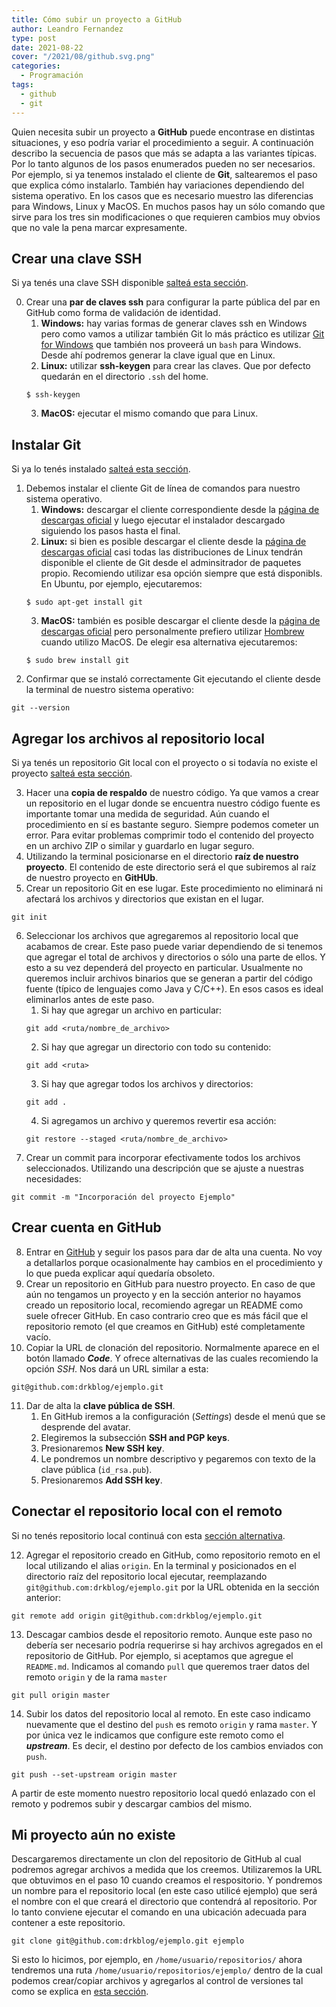 ```yaml
---
title: Cómo subir un proyecto a GitHub
author: Leandro Fernandez
type: post
date: 2021-08-22
cover: "/2021/08/github.svg.png"
categories:
  - Programación
tags:
  - github
  - git
---
```


Quien necesita subir un proyecto a **GitHub** puede encontrase en distintas situaciones, y eso podría variar el procedimiento a seguir.
A continuación describo la secuencia de pasos que más se adapta a las variantes típicas.
Por lo tanto algunos de los pasos enumerados pueden no ser necesarios. Por ejemplo, si ya tenemos instalado el cliente de **Git**, saltearemos el paso que explica cómo instalarlo. También hay variaciones dependiendo del sistema operativo. En los casos que es necesario muestro las diferencias para Windows, Linux y MacOS. En muchos pasos hay un sólo comando que sirve para los tres sin modificaciones o que requieren cambios muy obvios que no vale la pena marcar expresamente.

## Crear una clave SSH

Si ya tenés una clave SSH disponible [salteá esta sección](#instalar-git).

0. Crear una **par de claves ssh** para configurar la parte pública del par en GitHub como forma de validación de identidad.
    1. **Windows:** hay varias formas de generar claves ssh en Windows pero como vamos a utilizar también Git lo más práctico es utilizar [Git for Windows](https://gitforwindows.org/) que también nos proveerá un `bash` para Windows. Desde ahí podremos generar la clave igual que en Linux.
    2. **Linux:** utilizar **ssh-keygen** para crear las claves. Que por defecto quedarán en el directorio `.ssh` del home. 
    ```
    $ ssh-keygen
    ```
    3. **MacOS:** ejecutar el mismo comando que para Linux.

## Instalar Git

Si ya lo tenés instalado [salteá esta sección](#agregar-los-archivos-al-repositorio-local).

1. Debemos instalar el cliente Git de línea de comandos para nuestro sistema operativo.
    1. **Windows:** descargar el cliente correspondiente desde la [página de descargas oficial](https://git-scm.com/downloads) y luego ejecutar el instalador descargado siguiendo los pasos hasta el final.
    2. **Linux:** si bien es posible descargar el cliente desde la [página de descargas oficial](https://git-scm.com/downloads) casi todas las distribuciones de Linux tendrán disponible el cliente de Git desde el adminsitrador de paquetes propio. Recomiendo utilizar esa opción siempre que está disponibls. En Ubuntu, por ejemplo, ejecutaremos:
    ```
    $ sudo apt-get install git
    ```
    3. **MacOS:** también es posible descargar el cliente desde la [página de descargas oficial](https://git-scm.com/downloads) pero personalmente prefiero utilizar [Hombrew](https://brew.sh/) cuando utilizo MacOS. De elegir esa alternativa ejecutaremos:
    ```
    $ sudo brew install git
    ```
2. Confirmar que se instaló correctamente Git ejecutando el cliente desde la terminal de nuestro sistema operativo:
```
git --version
```

## Agregar los archivos al repositorio local

Si ya tenés un repositorio Git local con el proyecto o si todavía no existe el proyecto [salteá esta sección](#crear-cuenta-en-github).

3. Hacer una **copia de respaldo** de nuestro código. Ya que vamos a crear un repositorio en el lugar donde se encuentra nuestro código fuente es importante tomar una medida de seguridad. Aún cuando el procedimiento en sí es bastante seguro. Siempre podemos cometer un error. Para evitar problemas comprimir todo el contenido del proyecto en un archivo ZIP o similar y guardarlo en lugar seguro.
4. Utilizando la terminal posicionarse en el directorio **raíz de nuestro proyecto**. El contenido de este directorio será el que subiremos al raíz de nuestro proyecto en **GitHUb**.
5. Crear un repositorio Git en ese lugar. Este procedimiento no eliminará ni afectará los archivos y directorios que existan en el lugar.
```
git init
```
6. Seleccionar los archivos que agregaremos al repositorio local que acabamos de crear. Este paso puede variar dependiendo de si tenemos que agregar el total de archivos y directorios o sólo una parte de ellos. Y esto a su vez dependerá del proyecto en particular. Usualmente no queremos incluir archivos binarios que se generan a partir del código fuente (típico de lenguajes como Java y C/C++). En esos casos es ideal eliminarlos antes de este paso.
    1. Si hay que agregar un archivo en particular:
    ```
    git add <ruta/nombre_de_archivo>
    ```
    2. Si hay que agregar un directorio con todo su contenido:
    ```
    git add <ruta>
    ```
    3. Si hay que agregar todos los archivos y directorios:
    ```
    git add .
    ```
    4. Si agregamos un archivo y queremos revertir esa acción:
    ```
    git restore --staged <ruta/nombre_de_archivo>
    ```
7. Crear un commit para incorporar efectivamente todos los archivos seleccionados. Utilizando una descripción que se ajuste a nuestras necesidades:
```
git commit -m "Incorporación del proyecto Ejemplo"
```

## Crear cuenta en GitHub

8. Entrar en [GitHub](https://github.com/) y seguir los pasos para dar de alta una cuenta. No voy a detallarlos porque ocasionalmente hay cambios en el procedimiento y lo que pueda explicar aquí quedaría obsoleto.
9. Crear un repositorio en GitHub para nuestro proyecto. En caso de que aún no tengamos un proyecto y en la sección anterior no hayamos creado un repositorio local, recomiendo agregar un README como suele ofrecer GitHub. En caso contrario creo que es más fácil que el repositorio remoto (el que creamos en GitHub) esté completamente vacío.
10. Copiar la URL de clonación del repositorio. Normalmente aparece en el botón llamado ***Code***. Y ofrece alternativas de las cuales recomiendo la opción _SSH_. Nos dará un URL similar a esta:
```
git@github.com:drkblog/ejemplo.git
```
11. Dar de alta la **clave pública de SSH**. 
    1. En GitHub iremos a la configuración (_Settings_) desde el menú que se desprende del avatar.
    2. Elegiremos la subsección **SSH and PGP keys**.
    3. Presionaremos **New SSH key**.
    4. Le pondremos un nombre descriptivo y pegaremos con texto de la clave pública (`id_rsa.pub`).
    5. Presionaremos **Add SSH key**.

## Conectar el repositorio local con el remoto

Si no tenés repositorio local continuá con esta [sección alternativa](#mi-proyecto-aún-no-existe).

12. Agregar el repositorio creado en GitHub, como repositorio remoto en el local utilizando el alias `origin`. En la terminal y posicionados en el directorio raíz del repositorio local ejecutar, reemplazando `git@github.com:drkblog/ejemplo.git` por la URL obtenida en la sección anterior:
```
git remote add origin git@github.com:drkblog/ejemplo.git
```
13. Descagar cambios desde el repositorio remoto. Aunque este paso no debería ser necesario podría requerirse si hay archivos agregados en el repositorio de GitHub. Por ejemplo, si aceptamos que agregue el `README.md`. Indicamos al comando `pull` que queremos traer datos del remoto `origin` y de la rama `master`
```
git pull origin master
```
14. Subir los datos del repositorio local al remoto. En este caso indicamo nuevamente que el destino del `push` es remoto `origin` y rama `master`. Y por única vez le indicamos que configure este remoto como el ***upstream***. Es decir, el destino por defecto de los cambios enviados con `push`.
```
git push --set-upstream origin master
```

A partir de este momento nuestro repositorio local quedó enlazado con el remoto y podremos subir y descargar cambios del mismo.

## Mi proyecto aún no existe

Descargaremos directamente un clon del repositorio de GitHub al cual podremos agregar archivos a medida que los creemos. Utilizaremos la URL que obtuvimos en el paso 10 cuando creamos el respositorio. Y pondremos un nombre para el repositorio local (en este caso utilicé ejemplo) que será el nombre con el que creará el directorio que contendrá al repositorio. Por lo tanto conviene ejecutar el comando en una ubicación adecuada para contener a este repositorio.

```
git clone git@github.com:drkblog/ejemplo.git ejemplo
```

Si esto lo hicimos, por ejemplo, en `/home/usuario/repositorios/` ahora tendremos una ruta `/home/usuario/repositorios/ejemplo/` dentro de la cual podemos crear/copiar archivos y agregarlos al control de versiones tal como se explica en [esta sección](#agregar-los-archivos-al-repositorio-local).
